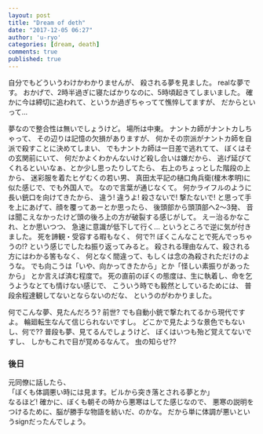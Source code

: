 ```yaml
---
layout: post
title: "Dream of deth"
date: "2017-12-05 06:27"
author: 'u-ryo'
categories: [dream, death]
comments: true
published: true
---
```

自分でもどういうわけかわかりませんが、
殺される夢を見ました。
realな夢です。
おかげで、2時半過ぎに寝たばかりなのに、5時頃起きてしまいました。
確かに今は締切に追われて、というか過ぎちゃってて憔悴してますが、
だからといって...

夢なので整合性は無いでしょうけど。
場所は中東。
ナントカ師がナントカしちゃって、
その辺りは記憶の欠損がありますが、
何かその宗派がナントカ師を自派で殺すことに決めてしまい、
でもナントカ師は一日差で逃れてて、
ぼくはその玄関前にいて、
何だかよくわかんないけど殺し合いは嫌だから、
逃げ延びてくれるといいなぁ、とか少し思ったりしてたら、
右上のちょっとした階段の上から、
迷彩服を着たヒゲむくの若い男、
真田太平記の樋口角兵衛(榎木孝明)に似た感じで、でも外国人で。
なので言葉が通じなくて。
何かライフルのように長い銃口を向けてきたから、
違う! 違うよ! 殺さないで! 撃たないで!
と思って手を上にあげて、顔を覆ってあーとか思ったら、
後頭部から頭頂部へ2〜3発、
音は聞こえなかったけど頭の後ろ上の方が破裂する感じがして。
えー治るかなこれ、とか思いつつ、
急速に意識が低下して行く...
というところで逆に気が付きました。
死を諦観・受容する暇もなく、
何で?! ぼくこんなことで死んでっちゃうの!?
という感じでしたね振り返ってみると。
殺される理由なんて、殺される方にはわかる筈もなく、
何となく間違って、もしくは念の為殺されただけのような。
でも向こうは「いや、向かってきたから」とか「怪しい素振りがあったから」
とか言えば済む程度で。
死の直前のぼくの態度は、生に執着し、命を乞うようなとても情けない感じで、
こういう時でも毅然としているためには、
普段余程達観してないとならないのだな、
というのがわかりました。

何でこんな夢、見たんだろう?
前世? でも自動小銃で撃たれてるから現代ですよ。
輪廻転生なんて信じられないですし。
どこかで見たような景色でもないし、何で??
普段も夢、見てるんでしょうけど、
ぼくはいつも殆ど覚えてないですし、
しかもこれで目が覚めるなんて。
虫の知らせ??


### 後日
元同僚に話したら、  
「ぼくも体調悪い時には見ます。ビルから突き落とされる夢とか」  
なるほど! 確かに、ぼくも朝その時から悪寒はしてた感じなので、
悪寒の説明をつけるために、脳が勝手な物語を紡いだ、のかな。
だから単に体調が悪いというsignだったんでしょう。
